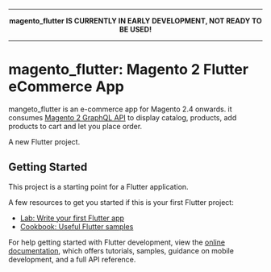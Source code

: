 <hr>
<p align="center">
  <b>magento_flutter IS CURRENTLY IN EARLY DEVELOPMENT, NOT READY TO BE USED!</b>
</p>
<hr>

# magento_flutter: Magento 2 Flutter eCommerce App

mangeto_flutter is an e-commerce app for Magento 2.4 onwards. it consumes [Magento 2 GraphQL API](https://devdocs.magento.com/guides/v2.4/graphql/) to display catalog, products, add products to cart and let you place order.

A new Flutter project.

## Getting Started

This project is a starting point for a Flutter application.

A few resources to get you started if this is your first Flutter project:

- [Lab: Write your first Flutter app](https://docs.flutter.dev/get-started/codelab)
- [Cookbook: Useful Flutter samples](https://docs.flutter.dev/cookbook)

For help getting started with Flutter development, view the
[online documentation](https://docs.flutter.dev/), which offers tutorials,
samples, guidance on mobile development, and a full API reference.
